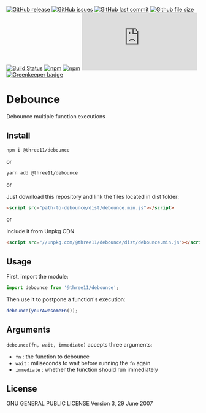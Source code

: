[![GitHub release](https://img.shields.io/github/release/three11/debounce.svg)](https://github.com/three11/debounce/releases/latest)
[![GitHub issues](https://img.shields.io/github/issues/three11/debounce.svg)](https://github.com/three11/debounce/issues)
[![GitHub last commit](https://img.shields.io/github/last-commit/three11/debounce.svg)](https://github.com/three11/debounce/commits/master)
[![Github file size](https://img.shields.io/github/size/three11/debounce/dist/debounce.min.js.svg)](https://github.com/three11/debounce/)
[![Build Status](https://travis-ci.org/three11/debounce.svg?branch=master)](https://travis-ci.org/three11/debounce)
[![npm](https://img.shields.io/npm/dt/@three11/debounce.svg)](https://www.npmjs.com/package/@three11/debounce)
[![npm](https://img.shields.io/npm/v/@three11/debounce.svg)](https://www.npmjs.com/package/@three11/debounce)
[![Analytics](https://ga-beacon.appspot.com/UA-83446952-1/github.com/three11/debounce/README.md)](https://github.com/three11/debounce/)
[![Greenkeeper badge](https://badges.greenkeeper.io/three11/debounce.svg)](https://greenkeeper.io/)

# Debounce

Debounce multiple function executions

## Install

```sh
npm i @three11/debounce
```

or

```sh
yarn add @three11/debounce
```

or

Just download this repository and link the files located in dist folder:

```html
<script src="path-to-debounce/dist/debounce.min.js"></script>
```

or

Include it from Unpkg CDN

```html
<script src="//unpkg.com/@three11/debounce/dist/debounce.min.js"></script>
```

## Usage

First, import the module:

```javascript
import debounce from '@three11/debounce';
```

Then use it to postpone a function's execution:

```javascript
debounce(yourAwesomeFn());
```

## Arguments

`debounce(fn, wait, immediate)` accepts three arguments:

-   `fn` : the function to debounce
-   `wait` : miliseconds to wait before running the `fn` again
-   `immediate` : whether the function should run immediately

## License

GNU GENERAL PUBLIC LICENSE Version 3, 29 June 2007
